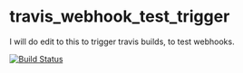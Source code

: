 # travis_webhook_test_trigger
I will do edit to this to trigger travis builds, to test webhooks.    

[![Build Status](https://travis-ci.org/luckydonald/travis_webhook_test_trigger.svg?branch=master)](https://travis-ci.org/luckydonald/travis_webhook_test_trigger) 
